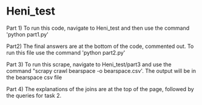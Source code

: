 # Heni_test
Part 1)
To run this code, navigate to Heni_test and then use the command 'python part1.py'

Part2)
The final answers are at the bottom of the code, commented out. To run this file use the command 'python part2.py'

Part 3)
To run this scrape, navigate to Heni_test/part3 and use the command "scrapy crawl bearspace -o bearspace.csv'. The output will be in the bearspace csv file

Part 4)
The explanations of the joins are at the top of the page, followed by the queries for task 2.